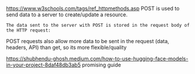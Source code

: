https://www.w3schools.com/tags/ref_httpmethods.asp
    POST is used to send data to a server to create/update a resource.

    The data sent to the server with POST is stored in the request body of the HTTP request:
POST requests also allow more data to be sent in the request (data, headers, API) than get, so its more flexible/quality



https://shubhendu-ghosh.medium.com/how-to-use-hugging-face-models-in-your-project-8daf48db3ab5
    promising guide